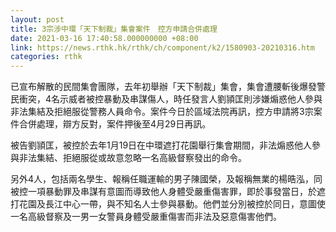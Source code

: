 ```yaml
---
layout: post
title: 3宗涉中環「天下制裁」集會案件　控方申請合併處理
date: 2021-03-16 17:40:58.000000000 +08:00
link: https://news.rthk.hk/rthk/ch/component/k2/1580903-20210316.htm
categories: rthk
---
```


已宣布解散的民間集會團隊，去年初舉辦「天下制裁」集會，集會遭腰斬後爆發警民衝突，4名示威者被控暴動及串謀傷人，時任發言人劉頴匡則涉嫌煽惑他人參與非法集結及拒絕服從警務人員命令。案件今日於區域法院再訊，控方申請將3宗案件合併處理，辯方反對，案件押後至4月29日再訊。

被告劉頴匡，被控於去年1月19日在中環遮打花園舉行集會期間，非法煽惑他人參與非法集結、拒絕服從或故意忽略一名高級督察發出的命令。

另外4人，包括兩名學生、報稱任職運輸的男子陳國榮，及報稱無業的楊晧泓，同被控一項暴動罪及串謀有意圖而導致他人身體受嚴重傷害罪，即於事發當日，於遮打花園及長江中心一帶，與不知名人士參與暴動。他們並分別被控於同日，意圖使一名高級督察及一男一女警員身體受嚴重傷害而非法及惡意傷害他們。
